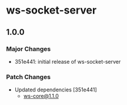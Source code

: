 # ws-socket-server

## 1.0.0
### Major Changes

- 351e441: initial release of ws-socket-server

### Patch Changes

- Updated dependencies [351e441]
  - ws-core@1.1.0
